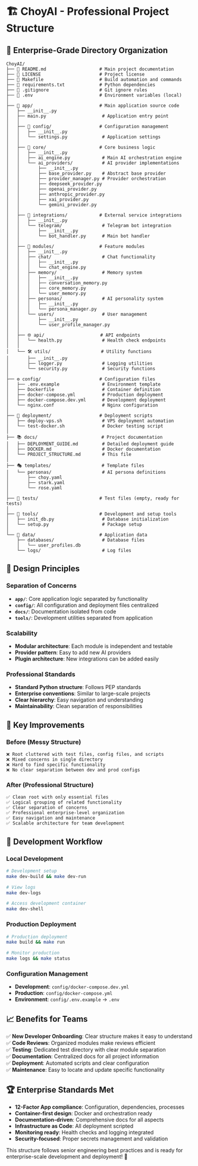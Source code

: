 # 🏗️ ChoyAI - Professional Project Structure

## 📁 **Enterprise-Grade Directory Organization**

```
ChoyAI/
├── 📄 README.md                    # Main project documentation
├── 📄 LICENSE                      # Project license
├── 📄 Makefile                     # Build automation and commands
├── 📄 requirements.txt             # Python dependencies
├── 📄 .gitignore                   # Git ignore rules
├── 📄 .env                         # Environment variables (local)
│
├── 🚀 app/                         # Main application source code
│   ├── __init__.py
│   ├── main.py                     # Application entry point
│   │
│   ├── 🔧 config/                  # Configuration management
│   │   ├── __init__.py
│   │   └── settings.py             # Application settings
│   │
│   ├── 🎯 core/                    # Core business logic
│   │   ├── __init__.py
│   │   ├── ai_engine.py            # Main AI orchestration engine
│   │   └── ai_providers/           # AI provider implementations
│   │       ├── __init__.py
│   │       ├── base_provider.py    # Abstract base provider
│   │       ├── provider_manager.py # Provider orchestration
│   │       ├── deepseek_provider.py
│   │       ├── openai_provider.py
│   │       ├── anthropic_provider.py
│   │       ├── xai_provider.py
│   │       └── gemini_provider.py
│   │
│   ├── 🔗 integrations/            # External service integrations
│   │   ├── __init__.py
│   │   └── telegram/               # Telegram bot integration
│   │       ├── __init__.py
│   │       └── bot_handler.py      # Main bot handler
│   │
│   ├── 🧩 modules/                 # Feature modules
│   │   ├── __init__.py
│   │   ├── chat/                   # Chat functionality
│   │   │   ├── __init__.py
│   │   │   └── chat_engine.py
│   │   ├── memory/                 # Memory system
│   │   │   ├── __init__.py
│   │   │   ├── conversation_memory.py
│   │   │   ├── core_memory.py
│   │   │   └── user_memory.py
│   │   ├── personas/               # AI personality system
│   │   │   ├── __init__.py
│   │   │   └── persona_manager.py
│   │   └── users/                  # User management
│   │       ├── __init__.py
│   │       └── user_profile_manager.py
│   │
│   ├── 🌐 api/                     # API endpoints
│   │   └── health.py               # Health check endpoints
│   │
│   └── 🛠️ utils/                   # Utility functions
│       ├── __init__.py
│       ├── logger.py               # Logging utilities
│       └── security.py             # Security functions
│
├── ⚙️ config/                      # Configuration files
│   ├── .env.example                # Environment template
│   ├── Dockerfile                  # Container definition
│   ├── docker-compose.yml          # Production deployment
│   ├── docker-compose.dev.yml      # Development deployment
│   └── nginx.conf                  # Nginx configuration
│
├── 🚀 deployment/                  # Deployment scripts
│   ├── deploy-vps.sh               # VPS deployment automation
│   └── test-docker.sh              # Docker testing script
│
├── 📚 docs/                        # Project documentation
│   ├── DEPLOYMENT_GUIDE.md         # Detailed deployment guide
│   ├── DOCKER.md                   # Docker documentation
│   └── PROJECT_STRUCTURE.md        # This file
│
├── 🎭 templates/                   # Template files
│   └── personas/                   # AI persona definitions
│       ├── choy.yaml
│       ├── stark.yaml
│       └── rose.yaml
│
├── 🧪 tests/                       # Test files (empty, ready for tests)
│
├── 🔧 tools/                       # Development and setup tools
│   ├── init_db.py                  # Database initialization
│   └── setup.py                    # Package setup
│
└── 💾 data/                        # Application data
    ├── databases/                  # Database files
    │   └── user_profiles.db
    └── logs/                       # Log files
```

## 🎯 **Design Principles**

### **Separation of Concerns**
- **`app/`**: Core application logic separated by functionality
- **`config/`**: All configuration and deployment files centralized
- **`docs/`**: Documentation isolated from code
- **`tools/`**: Development utilities separated from application

### **Scalability**
- **Modular architecture**: Each module is independent and testable
- **Provider pattern**: Easy to add new AI providers
- **Plugin architecture**: New integrations can be added easily

### **Professional Standards**
- **Standard Python structure**: Follows PEP standards
- **Enterprise conventions**: Similar to large-scale projects
- **Clear hierarchy**: Easy navigation and understanding
- **Maintainability**: Clean separation of responsibilities

## 🔄 **Key Improvements**

### **Before (Messy Structure)**
```
❌ Root cluttered with test files, config files, and scripts
❌ Mixed concerns in single directory
❌ Hard to find specific functionality
❌ No clear separation between dev and prod configs
```

### **After (Professional Structure)**
```
✅ Clean root with only essential files
✅ Logical grouping of related functionality
✅ Clear separation of concerns
✅ Professional enterprise-level organization
✅ Easy navigation and maintenance
✅ Scalable architecture for team development
```

## 🚀 **Development Workflow**

### **Local Development**
```bash
# Development setup
make dev-build && make dev-run

# View logs
make dev-logs

# Access development container
make dev-shell
```

### **Production Deployment**
```bash
# Production deployment
make build && make run

# Monitor production
make logs && make status
```

### **Configuration Management**
- **Development**: `config/docker-compose.dev.yml`
- **Production**: `config/docker-compose.yml`
- **Environment**: `config/.env.example` → `.env`

## 📈 **Benefits for Teams**

✅ **New Developer Onboarding**: Clear structure makes it easy to understand  
✅ **Code Reviews**: Organized modules make reviews efficient  
✅ **Testing**: Dedicated test directory with clear module separation  
✅ **Documentation**: Centralized docs for all project information  
✅ **Deployment**: Automated scripts and clear configuration  
✅ **Maintenance**: Easy to locate and update specific functionality  

## 🏆 **Enterprise Standards Met**

- **12-Factor App compliance**: Configuration, dependencies, processes
- **Container-first design**: Docker and orchestration ready
- **Documentation-driven**: Comprehensive docs for all aspects
- **Infrastructure as Code**: All deployment scripted
- **Monitoring ready**: Health checks and logging integrated
- **Security-focused**: Proper secrets management and validation

This structure follows senior engineering best practices and is ready for enterprise-scale development and deployment! 🎉
